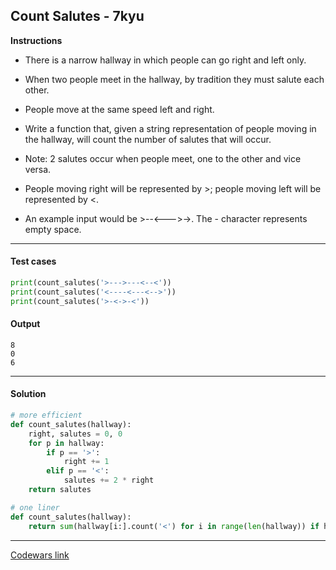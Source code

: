 ## Count Salutes - 7kyu

**Instructions**

- There is a narrow hallway in which people can go right and left only. 

- When two people meet in the hallway, by tradition they must salute each other. 

- People move at the same speed left and right.

- Write a function that, given a string representation of people moving in the hallway, will count the number of salutes that will occur.

- Note: 2 salutes occur when people meet, one to the other and vice versa.

- People moving right will be represented by >; people moving left will be represented by <. 

- An example input would be >--<--->->. The - character represents empty space.

---

#### Test cases

```python
print(count_salutes('>--->---<--<'))
print(count_salutes('<----<---<-->'))
print(count_salutes('>-<->-<'))
```

#### Output 

```
8
0
6
```

---

#### Solution

```python
# more efficient 
def count_salutes(hallway): 
    right, salutes = 0, 0
    for p in hallway: 
        if p == '>': 
            right += 1
        elif p == '<':
            salutes += 2 * right
    return salutes

# one liner 
def count_salutes(hallway):
    return sum(hallway[i:].count('<') for i in range(len(hallway)) if hallway[i] == '>') * 2
```

---

[Codewars link](https://www.codewars.com/kata/605ae9e1d2be8a0023b494ed)
